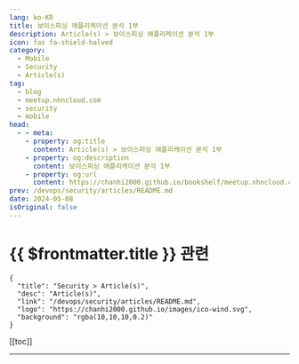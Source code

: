 ```yaml
---
lang: ko-KR
title: 보이스피싱 애플리케이션 분석 1부
description: Article(s) > 보이스피싱 애플리케이션 분석 1부
icon: fas fa-shield-halved
category: 
  - Mobile
  - Security
  - Article(s)
tag: 
  - blog
  - meetup.nhncloud.com
  - security
  - mobile
head:
  - - meta:
    - property: og:title
      content: Article(s) > 보이스피싱 애플리케이션 분석 1부
    - property: og:description
      content: 보이스피싱 애플리케이션 분석 1부
    - property: og:url
      content: https://chanhi2000.github.io/bookshelf/meetup.nhncloud.com/381.html
prev: /devops/security/articles/README.md
date: 2024-05-08
isOriginal: false
---
```


# {{ $frontmatter.title }} 관련

```component VPCard
{
  "title": "Security > Article(s)",
  "desc": "Article(s)",
  "link": "/devops/security/articles/README.md",
  "logo": "https://chanhi2000.github.io/images/ico-wind.svg",
  "background": "rgba(10,10,10,0.2)"
}
```

[[toc]]

---

<SiteInfo
  name="보이스피싱 애플리케이션 분석 1부 | NHN Cloud Meetup"
  desc="보이스피싱 애플리케이션 분석 1부"
  url="https://meetup.nhncloud.com/posts/381"
  logo="https://meetup.nhncloud.com/resources/img/favicon.ico"
  preview="/assets/image/meetup.nhncloud.com/381/banner.png"/>

<VidStack src="youtube/32bLJJcV4pU" />

<!-- TODO: 작성 -->
